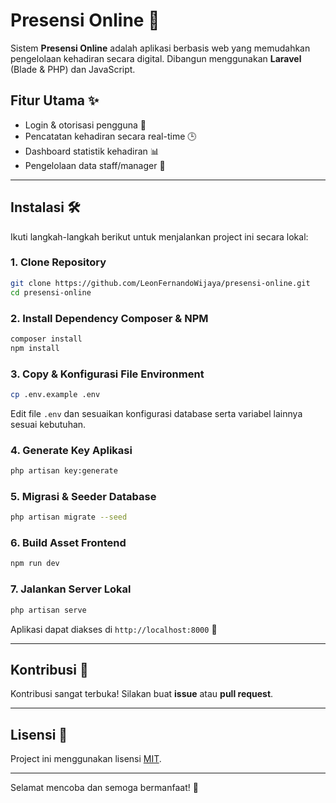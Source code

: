 # Presensi Online 🚀

Sistem **Presensi Online** adalah aplikasi berbasis web yang memudahkan pengelolaan kehadiran secara digital. Dibangun menggunakan **Laravel** (Blade & PHP) dan JavaScript.

## Fitur Utama ✨

- Login & otorisasi pengguna 🔐
- Pencatatan kehadiran secara real-time 🕒
- Dashboard statistik kehadiran 📊
- Pengelolaan data staff/manager 👥

---

## Instalasi 🛠️

Ikuti langkah-langkah berikut untuk menjalankan project ini secara lokal:

### 1. Clone Repository

```bash
git clone https://github.com/LeonFernandoWijaya/presensi-online.git
cd presensi-online
```

### 2. Install Dependency Composer & NPM

```bash
composer install
npm install
```

### 3. Copy & Konfigurasi File Environment

```bash
cp .env.example .env
```
Edit file `.env` dan sesuaikan konfigurasi database serta variabel lainnya sesuai kebutuhan.

### 4. Generate Key Aplikasi

```bash
php artisan key:generate
```

### 5. Migrasi & Seeder Database

```bash
php artisan migrate --seed
```

### 6. Build Asset Frontend

```bash
npm run dev
```

### 7. Jalankan Server Lokal

```bash
php artisan serve
```
Aplikasi dapat diakses di `http://localhost:8000` 🚦

---

## Kontribusi 🤝

Kontribusi sangat terbuka! Silakan buat **issue** atau **pull request**.

---

## Lisensi 📄

Project ini menggunakan lisensi [MIT](LICENSE).

---

Selamat mencoba dan semoga bermanfaat! 🎉